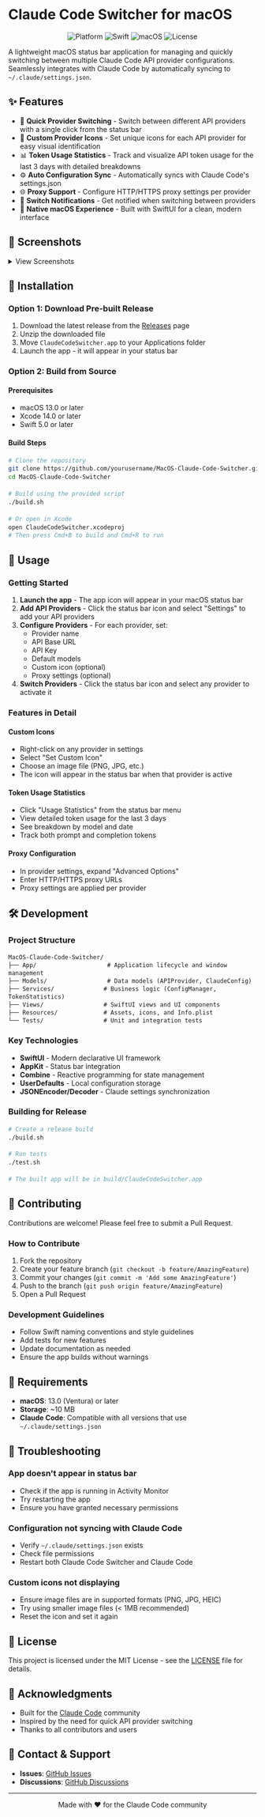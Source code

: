 # Claude Code Switcher for macOS

<p align="center">
  <img src="https://img.shields.io/badge/platform-macOS-blue" alt="Platform">
  <img src="https://img.shields.io/badge/Swift-5.0+-orange" alt="Swift">
  <img src="https://img.shields.io/badge/macOS-13.0+-green" alt="macOS">
  <img src="https://img.shields.io/badge/license-MIT-lightgrey" alt="License">
</p>

A lightweight macOS status bar application for managing and quickly switching between multiple Claude Code API provider configurations. Seamlessly integrates with Claude Code by automatically syncing to `~/.claude/settings.json`.

## ✨ Features

- 🔄 **Quick Provider Switching** - Switch between different API providers with a single click from the status bar
- 🎨 **Custom Provider Icons** - Set unique icons for each API provider for easy visual identification
- 📊 **Token Usage Statistics** - Track and visualize API token usage for the last 3 days with detailed breakdowns
- ⚙️ **Auto Configuration Sync** - Automatically syncs with Claude Code's settings.json
- 🌐 **Proxy Support** - Configure HTTP/HTTPS proxy settings per provider
- 🔔 **Switch Notifications** - Get notified when switching between providers
- 🎯 **Native macOS Experience** - Built with SwiftUI for a clean, modern interface

## 📸 Screenshots

<details>
<summary>View Screenshots</summary>

### Settings Window
![Settings Window](picture/settings.png)

### Status Bar Menu
![Status Bar Menu](picture/status-bar.png)

</details>

## 🚀 Installation

### Option 1: Download Pre-built Release
1. Download the latest release from the [Releases](https://github.com/yourusername/MacOS-Claude-Code-Switcher/releases) page
2. Unzip the downloaded file
3. Move `ClaudeCodeSwitcher.app` to your Applications folder
4. Launch the app - it will appear in your status bar

### Option 2: Build from Source

#### Prerequisites
- macOS 13.0 or later
- Xcode 14.0 or later
- Swift 5.0 or later

#### Build Steps
```bash
# Clone the repository
git clone https://github.com/yourusername/MacOS-Claude-Code-Switcher.git
cd MacOS-Claude-Code-Switcher

# Build using the provided script
./build.sh

# Or open in Xcode
open ClaudeCodeSwitcher.xcodeproj
# Then press Cmd+B to build and Cmd+R to run
```

## 🎯 Usage

### Getting Started
1. **Launch the app** - The app icon will appear in your macOS status bar
2. **Add API Providers** - Click the status bar icon and select "Settings" to add your API providers
3. **Configure Providers** - For each provider, set:
   - Provider name
   - API Base URL
   - API Key
   - Default models
   - Custom icon (optional)
   - Proxy settings (optional)
4. **Switch Providers** - Click the status bar icon and select any provider to activate it

### Features in Detail

#### Custom Icons
- Right-click on any provider in settings
- Select "Set Custom Icon"
- Choose an image file (PNG, JPG, etc.)
- The icon will appear in the status bar when that provider is active

#### Token Usage Statistics
- Click "Usage Statistics" from the status bar menu
- View detailed token usage for the last 3 days
- See breakdown by model and date
- Track both prompt and completion tokens

#### Proxy Configuration
- In provider settings, expand "Advanced Options"
- Enter HTTP/HTTPS proxy URLs
- Proxy settings are applied per provider

## 🛠 Development

### Project Structure
```
MacOS-Claude-Code-Switcher/
├── App/                    # Application lifecycle and window management
├── Models/                 # Data models (APIProvider, ClaudeConfig)
├── Services/              # Business logic (ConfigManager, TokenStatistics)
├── Views/                 # SwiftUI views and UI components
├── Resources/             # Assets, icons, and Info.plist
└── Tests/                 # Unit and integration tests
```

### Key Technologies
- **SwiftUI** - Modern declarative UI framework
- **AppKit** - Status bar integration
- **Combine** - Reactive programming for state management
- **UserDefaults** - Local configuration storage
- **JSONEncoder/Decoder** - Claude settings synchronization

### Building for Release
```bash
# Create a release build
./build.sh

# Run tests
./test.sh

# The built app will be in build/ClaudeCodeSwitcher.app
```

## 🤝 Contributing

Contributions are welcome! Please feel free to submit a Pull Request.

### How to Contribute
1. Fork the repository
2. Create your feature branch (`git checkout -b feature/AmazingFeature`)
3. Commit your changes (`git commit -m 'Add some AmazingFeature'`)
4. Push to the branch (`git push origin feature/AmazingFeature`)
5. Open a Pull Request

### Development Guidelines
- Follow Swift naming conventions and style guidelines
- Add tests for new features
- Update documentation as needed
- Ensure the app builds without warnings

## 📝 Requirements

- **macOS**: 13.0 (Ventura) or later
- **Storage**: ~10 MB
- **Claude Code**: Compatible with all versions that use `~/.claude/settings.json`

## 🔧 Troubleshooting

### App doesn't appear in status bar
- Check if the app is running in Activity Monitor
- Try restarting the app
- Ensure you have granted necessary permissions

### Configuration not syncing with Claude Code
- Verify `~/.claude/settings.json` exists
- Check file permissions
- Restart both Claude Code Switcher and Claude Code

### Custom icons not displaying
- Ensure image files are in supported formats (PNG, JPG, HEIC)
- Try using smaller image files (< 1MB recommended)
- Reset the icon and set it again

## 📄 License

This project is licensed under the MIT License - see the [LICENSE](LICENSE) file for details.

## 🙏 Acknowledgments

- Built for the [Claude Code](https://claude.ai/code) community
- Inspired by the need for quick API provider switching
- Thanks to all contributors and users

## 📮 Contact & Support

- **Issues**: [GitHub Issues](https://github.com/yourusername/MacOS-Claude-Code-Switcher/issues)
- **Discussions**: [GitHub Discussions](https://github.com/yourusername/MacOS-Claude-Code-Switcher/discussions)

---

<p align="center">
  Made with ❤️ for the Claude Code community
</p>